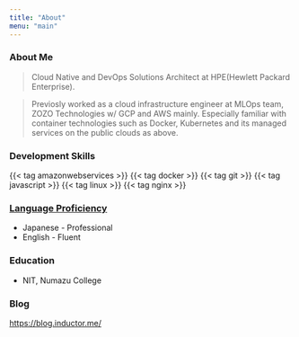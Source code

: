 ```yaml
---
title: "About"
menu: "main"
---
```


### About Me

> Cloud Native and DevOps Solutions Architect at HPE(Hewlett Packard Enterprise).

> Previosly worked as a cloud infrastructure engineer at MLOps team, ZOZO Technologies w/ GCP and AWS mainly. Especially familiar with container technologies such as Docker, Kubernetes and its managed services on the public clouds as above.

### Development Skills

{{< tag amazonwebservices >}}
{{< tag docker >}}
{{< tag git >}}
{{< tag javascript >}}
{{< tag linux >}}
{{< tag nginx >}}

### [Language Proficiency](https://corporatefinanceinstitute.com/resources/careers/resume/language-proficiency-levels/)

- Japanese - Professional
- English - Fluent

### Education

- NIT, Numazu College

### Blog

https://blog.inductor.me/

